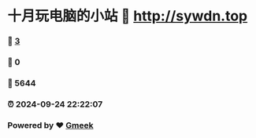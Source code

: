 # 十月玩电脑的小站 :link: http://sywdn.top 
### :page_facing_up: [3](http://sywdn.top/tag.html) 
### :speech_balloon: 0 
### :hibiscus: 5644 
### :alarm_clock: 2024-09-24 22:22:07 
### Powered by :heart: [Gmeek](https://github.com/Meekdai/Gmeek)
